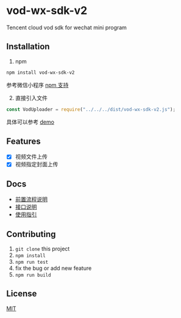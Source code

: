 # vod-wx-sdk-v2

Tencent cloud vod sdk for wechat mini program


## Installation

1. npm 

````bash
npm install vod-wx-sdk-v2
````
参考微信小程序 [npm 支持](https://developers.weixin.qq.com/miniprogram/dev/devtools/npm.html)

2. 直接引入文件

````js
const VodUploader = require("../../../dist/vod-wx-sdk-v2.js");
````

具体可以参考 [demo](./demo/pages/index/index.js) 


## Features

* [x] 视频文件上传
* [x] 视频指定封面上传

## Docs

- [前置流程说明](https://cloud.tencent.com/document/product/266/9219)
- [接口说明](https://cloud.tencent.com/document/product/266/18177#.E6.8E.A5.E5.8F.A3.E6.8F.8F.E8.BF.B0)
- [使用指引](https://cloud.tencent.com/document/product/266/18177)

## Contributing

1. `git clone` this project
1. `npm install`
1. `npm run test`
1. fix the bug or add new feature
1. `npm run build`

## License

[MIT](./LICENSE)
